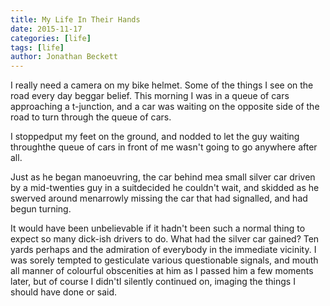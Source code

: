 ```yaml
---
title: My Life In Their Hands
date: 2015-11-17
categories: [life]
tags: [life]
author: Jonathan Beckett
---
```


I really need a camera on my bike helmet. Some of the things I see on the road every day beggar belief. This morning I was in a queue of cars approaching a t-junction, and a car was waiting on the opposite side of the road to turn through the queue of cars.

I stoppedput my feet on the ground, and nodded to let the guy waiting throughthe queue of cars in front of me wasn't going to go anywhere after all.

Just as he began manoeuvring, the car behind mea small silver car driven by a mid-twenties guy in a suitdecided he couldn't wait, and skidded as he swerved around menarrowly missing the car that had signalled, and had begun turning.

It would have been unbelievable if it hadn't been such a normal thing to expect so many dick-ish drivers to do. What had the silver car gained? Ten yards perhaps and the admiration of everybody in the immediate vicinity. I was sorely tempted to gesticulate various questionable signals, and mouth all manner of colourful obscenities at him as I passed him a few moments later, but of course I didn'tI silently continued on, imaging the things I should have done or said.